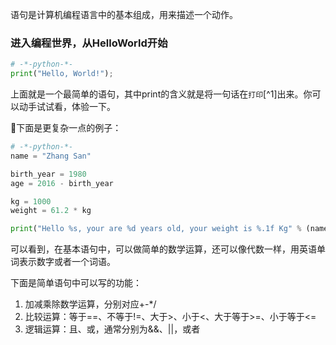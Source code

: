 语句是计算机编程语言中的基本组成，用来描述一个动作。

### 进入编程世界，从HelloWorld开始

```py
# -*-python-*-
print("Hello, World!");
```

上面就是一个最简单的语句，其中print的含义就是将一句话在`打印`[^1]出来。你可以动手试试看，体验一下。

下面是更复杂一点的例子：

```py
# -*-python-*-
name = "Zhang San"

birth_year = 1980
age = 2016 - birth_year

kg = 1000
weight = 61.2 * kg

print("Hello %s, your are %d years old, your weight is %.1f Kg" % (name, age, weight / kg));
```

可以看到，在基本语句中，可以做简单的数学运算，还可以像代数一样，用英语单词表示数字或者一个词语。

下面是简单语句中可以写的功能：

1. 加减乘除数学运算，分别对应+-\*/
2. 比较运算：等于==、不等于!=、大于&gt;、小于&lt;、大于等于&gt;=、小于等于&lt;=
3. 逻辑运算：且、或，通常分别为&&、\|\|，或者



